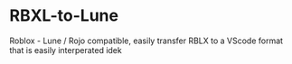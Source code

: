 # RBXL-to-Lune
Roblox - Lune / Rojo compatible, easily transfer RBLX to a VScode format that is easily interperated idek 
